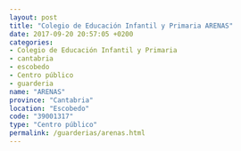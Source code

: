 ```yaml
---
layout: post
title: "Colegio de Educación Infantil y Primaria ARENAS"
date: 2017-09-20 20:57:05 +0200
categories:
- Colegio de Educación Infantil y Primaria
- cantabria
- escobedo
- Centro público
- guarderia
name: "ARENAS"
province: "Cantabria"
location: "Escobedo"
code: "39001317"
type: "Centro público"
permalink: /guarderias/arenas.html
---
```

